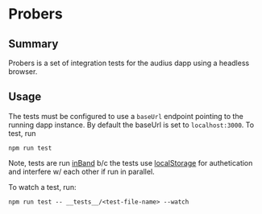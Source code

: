 # Probers
## Summary
Probers is a set of integration tests for the audius dapp using a headless browser.

## Usage
The tests must be configured to use a `baseUrl` endpoint pointing to the running dapp instance. By default the baseUrl is set to `localhost:3000`. To test, run  
```
npm run test
```

Note, tests are run [inBand](https://jestjs.io/docs/en/cli#runinband) b/c the tests use [localStorage](https://developer.mozilla.org/en-US/docs/Web/API/Window/localStorage) for authetication and interfere w/ each other if run in parallel. 

To watch a test, run:  
```
npm run test -- __tests__/<test-file-name> --watch
```
